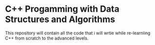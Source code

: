 # C++ Progamming with Data Structures and Algorithms
This repository will contain all the code that i will wrtie while re-learniing C++ from scratch to the advanced levels.
